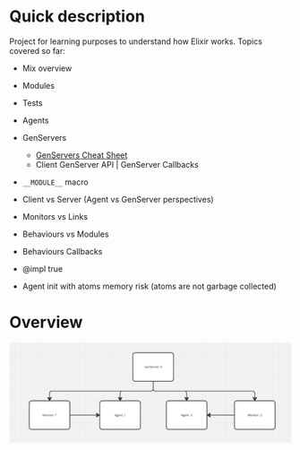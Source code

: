 # Quick description

Project for learning purposes to understand how Elixir works.
Topics covered so far:

* Mix overview
* Modules
* Tests
* Agents
* GenServers
  * [GenServers Cheat Sheet](https://elixir-lang.org/downloads/cheatsheets/gen-server.pdf)
  * Client GenServer API | GenServer Callbacks

* `__MODULE__` macro
* Client vs Server (Agent vs GenServer perspectives)
* Monitors vs Links
* Behaviours vs Modules
* Behaviours Callbacks
* @impl true
* Agent init with atoms memory risk (atoms are not garbage collected)

# Overview

![Alt text](repo_assets/overview.png)
